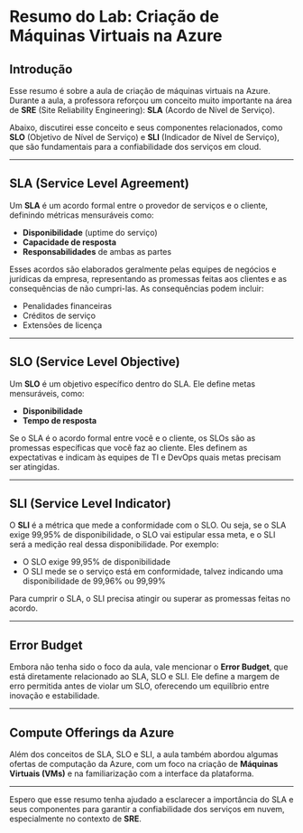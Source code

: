 # Resumo do Lab: Criação de Máquinas Virtuais na Azure

## Introdução

Esse resumo é sobre a aula de criação de máquinas virtuais na Azure. Durante a aula, a professora reforçou um conceito muito importante na área de **SRE** (Site Reliability Engineering): **SLA** (Acordo de Nível de Serviço). 

Abaixo, discutirei esse conceito e seus componentes relacionados, como **SLO** (Objetivo de Nível de Serviço) e **SLI** (Indicador de Nível de Serviço), que são fundamentais para a confiabilidade dos serviços em cloud.

---

## SLA (Service Level Agreement)

Um **SLA** é um acordo formal entre o provedor de serviços e o cliente, definindo métricas mensuráveis como:

- **Disponibilidade** (uptime do serviço)
- **Capacidade de resposta**
- **Responsabilidades** de ambas as partes

Esses acordos são elaborados geralmente pelas equipes de negócios e jurídicas da empresa, representando as promessas feitas aos clientes e as consequências de não cumpri-las. As consequências podem incluir:

- Penalidades financeiras
- Créditos de serviço
- Extensões de licença

---

## SLO (Service Level Objective)

Um **SLO** é um objetivo específico dentro do SLA. Ele define metas mensuráveis, como:

- **Disponibilidade**
- **Tempo de resposta**

Se o SLA é o acordo formal entre você e o cliente, os SLOs são as promessas específicas que você faz ao cliente. Eles definem as expectativas e indicam às equipes de TI e DevOps quais metas precisam ser atingidas.

---

## SLI (Service Level Indicator)

O **SLI** é a métrica que mede a conformidade com o SLO. Ou seja, se o SLA exige 99,95% de disponibilidade, o SLO vai estipular essa meta, e o SLI será a medição real dessa disponibilidade. Por exemplo:

- O SLO exige 99,95% de disponibilidade
- O SLI mede se o serviço está em conformidade, talvez indicando uma disponibilidade de 99,96% ou 99,99%

Para cumprir o SLA, o SLI precisa atingir ou superar as promessas feitas no acordo.

---

## Error Budget

Embora não tenha sido o foco da aula, vale mencionar o **Error Budget**, que está diretamente relacionado ao SLA, SLO e SLI. Ele define a margem de erro permitida antes de violar um SLO, oferecendo um equilíbrio entre inovação e estabilidade.

---

## Compute Offerings da Azure

Além dos conceitos de SLA, SLO e SLI, a aula também abordou algumas ofertas de computação da Azure, com um foco na criação de **Máquinas Virtuais (VMs)** e na familiarização com a interface da plataforma.

---

Espero que esse resumo tenha ajudado a esclarecer a importância do SLA e seus componentes para garantir a confiabilidade dos serviços em nuvem, especialmente no contexto de **SRE**.
